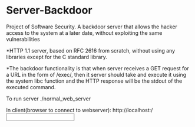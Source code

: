 # Server-Backdoor
Project of Software Security. 
A backdoor server that allows the hacker access to the system at a later date, without exploiting the same vulnerabilities

*HTTP 1.1 server, based on RFC 2616 from scratch, without using any libraries except for the C standard library.

*The backdoor functionality is that when server receives a GET request for a URL in the form of /exec/<command>, then it 
server should take <command> and execute it using the system libc function and the HTTP response will be the stdout of the executed command.

To run server 
./normal_web_server <portno>

In client(browser to connect to webserver):
http://localhost:<portno>/<input>



